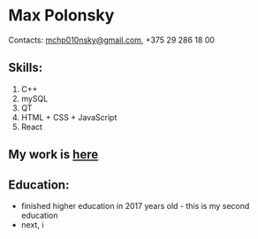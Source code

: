 # Max Polonsky #
Contacts: mchp010nsky@gmail.com, +375 29 286 18 00

## Skills: ##
 1. C++ 
 2. mySQL
 3. QT
 4. HTML + CSS + JavaScript
 4. React 
  
## My work is [here](https://github.com/Hojlb?tab=repositories) ##

## Education: ## 
* finished higher education in 2017 years old - this is my second education
* next, i 
